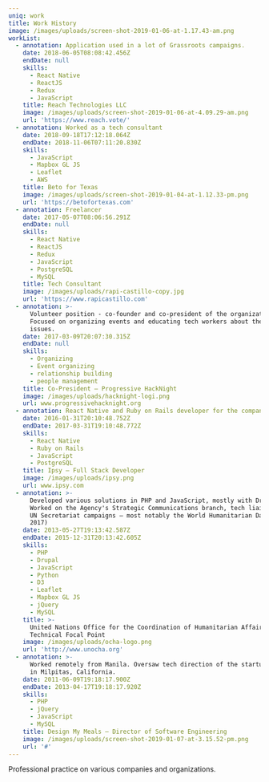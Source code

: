 ```yaml
---
uniq: work
title: Work History
image: /images/uploads/screen-shot-2019-01-06-at-1.17.43-am.png
workList:
  - annotation: Application used in a lot of Grassroots campaigns.
    date: 2018-06-05T08:08:42.456Z
    endDate: null
    skills:
      - React Native
      - ReactJS
      - Redux
      - JavaScript
    title: Reach Technologies LLC
    image: /images/uploads/screen-shot-2019-01-06-at-4.09.29-am.png
    url: 'https://www.reach.vote/'
  - annotation: Worked as a tech consultant
    date: 2018-09-18T17:12:18.064Z
    endDate: 2018-11-06T07:11:20.830Z
    skills:
      - JavaScript
      - Mapbox GL JS
      - Leaflet
      - AWS
    title: Beto for Texas
    image: /images/uploads/screen-shot-2019-01-04-at-1.12.33-pm.png
    url: 'https://betofortexas.com'
  - annotation: Freelancer
    date: 2017-05-07T08:06:56.291Z
    endDate: null
    skills:
      - React Native
      - ReactJS
      - Redux
      - JavaScript
      - PostgreSQL
      - MySQL
    title: Tech Consultant
    image: /images/uploads/rapi-castillo-copy.jpg
    url: 'https://www.rapicastillo.com'
  - annotation: >-
      Volunteer position - co-founder and co-president of the organization.
      Focused on organizing events and educating tech workers about the current
      issues.
    date: 2017-03-09T20:07:30.315Z
    endDate: null
    skills:
      - Organizing
      - Event organizing
      - relationship building
      - people management
    title: Co-President — Progressive HackNight
    image: /images/uploads/hacknight-logi.png
    url: www.progressivehacknight.org
  - annotation: React Native and Ruby on Rails developer for the company’s Shopper App
    date: 2016-01-31T20:10:48.752Z
    endDate: 2017-03-31T19:10:48.772Z
    skills:
      - React Native
      - Ruby on Rails
      - JavaScript
      - PostgreSQL
    title: Ipsy — Full Stack Developer
    image: /images/uploads/ipsy.png
    url: www.ipsy.com
  - annotation: >-
      Developed various solutions in PHP and JavaScript, mostly with Drupal 6/7.
      Worked on the Agency's Strategic Communications branch, tech liaison for
      UN Secretariat campaigns — most notably the World Humanitarian Day (2016,
      2017)
    date: 2013-05-27T19:13:42.587Z
    endDate: 2015-12-31T20:13:42.605Z
    skills:
      - PHP
      - Drupal
      - JavaScript
      - Python
      - D3
      - Leaflet
      - Mapbox GL JS
      - jQuery
      - MySQL
    title: >-
      United Nations Office for the Coordination of Humanitarian Affairs —
      Technical Focal Point
    image: /images/uploads/ocha-logo.png
    url: 'http://www.unocha.org'
  - annotation: >-
      Worked remotely from Manila. Oversaw tech direction of the startup based
      in Milpitas, California.
    date: 2011-06-09T19:18:17.900Z
    endDate: 2013-04-17T19:18:17.920Z
    skills:
      - PHP
      - jQuery
      - JavaScript
      - MySQL
    title: Design My Meals — Director of Software Engineering
    image: /images/uploads/screen-shot-2019-01-07-at-3.15.52-pm.png
    url: '#'
---
```

Professional practice on various companies and organizations.